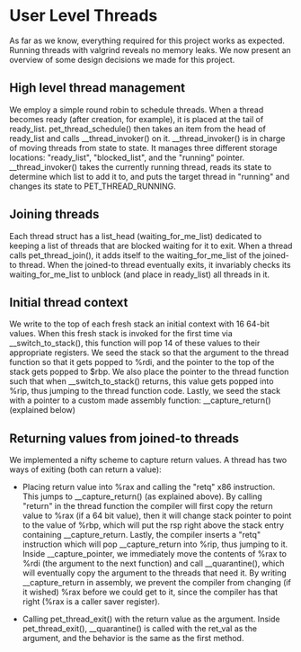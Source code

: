 # User Level Threads
As far as we know, everything required for this project works as expected. 
Running threads with valgrind reveals no memory leaks. We now present an 
overview of some design decisions we made for this project. 

## High level thread management
We employ a simple round robin to schedule threads. When a thread becomes ready (after creation, for example), it is placed at the
tail of ready\_list. pet\_thread\_schedule() then takes an item from the head of ready\_list and calls \_\_thread\_invoker() on it. 
\_\_thread\_invoker() is in charge of moving threads from state to state. It manages three different storage locations: "ready\_list",
"blocked\_list", and the "running" pointer. \_\_thread\_invoker() takes the currently running thread, reads its state to determine which list
to add it to, and puts the target thread in "running" and changes its state to PET\_THREAD\_RUNNING. 

## Joining threads
Each thread struct has a list\_head (waiting\_for\_me\_list) dedicated to keeping a list of threads that are blocked waiting for it to exit. 
When a thread calls pet\_thread\_join(), it adds itself to the waiting\_for\_me\_list of the joined-to thread. When the joined-to thread 
eventually exits, it invariably checks its waiting\_for\_me\_list to unblock (and place in ready\_list) all threads in it. 

## Initial thread context
We write to the top of each fresh stack an initial context with 16 64-bit values. When this fresh stack is invoked for the first time via 
\_\_switch\_to\_stack(), this function will pop 14 of these values to their appropriate registers. We seed the stack so that the argument to the 
thread function so that it gets popped to %rdi, and the pointer to the top of the stack gets popped to $rbp. We also place the pointer to the 
thread function such that when \_\_switch\_to\_stack() returns, this value gets popped into %rip, thus jumping to the thread function code. Lastly, we
seed the stack with a pointer to a custom made assembly function: \_\_capture\_return() (explained below)

## Returning values from joined-to threads
We implemented a nifty scheme to capture return values. A thread has two ways of exiting (both can return a value):
 
 - Placing return value into %rax and calling the "retq" x86 instruction. This jumps to \_\_capture\_return() (as explained above). By calling "return" in the thread function the compiler will first copy the return value to %rax (if a 64 bit value), then it will change stack pointer to point to the value of %rbp, which will put the rsp right above the stack entry containing \_\_capture\_return. Lastly, the compiler inserts a "retq" instruction which will pop \_\_capture\_return into %rip, thus jumping to it. Inside \_\_capture\_pointer, we immediately move the contents of %rax to %rdi (the argument to the next function) and call \_\_quarantine(), which will eventually copy the argument 
to the threads that need it. By writing \_\_capture\_return in assembly, we prevent the compiler from changing (if it wished) %rax before we could get 
to it, since the compiler has that right (%rax is a caller saver register). 

 - Calling pet\_thread\_exit() with the return value as the argument. Inside pet\_thread\_exit(), \_\_quarantine() is called with the ret\_val as the argument, and 
the behavior is the same as the first method. 

